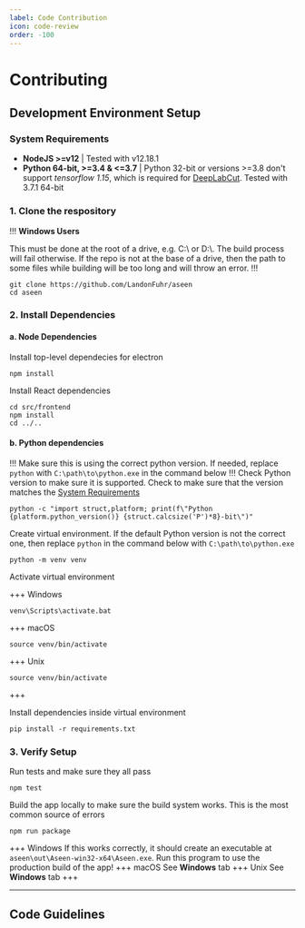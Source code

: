 ```yaml
---
label: Code Contribution
icon: code-review
order: -100
---
```


# Contributing

## Development Environment Setup

### System Requirements

- **NodeJS >=v12** | Tested with v12.18.1
- **Python 64-bit, >=3.4 & <=3.7** | Python 32-bit or versions >=3.8 don't support _tensorflow 1.15_, which is required for <a href="https://github.com/DeepLabCut/DeepLabCut" target="_blank">DeepLabCut</a>. Tested with 3.7.1 64-bit

### 1. Clone the respository

!!!
**Windows Users**

This must be done at the root of a drive, e.g. C:\ or D:\\. The build process will fail otherwise. If the repo is not at the base of a drive, then the path to some files while building will be too long and will throw an error.
!!!

```
git clone https://github.com/LandonFuhr/aseen
cd aseen
```

### 2. Install Dependencies

#### a. Node Dependencies

Install top-level dependecies for electron

```
npm install
```

Install React dependencies

```
cd src/frontend
npm install
cd ../..
```

#### b. Python dependencies

!!!
Make sure this is using the correct python version. If needed, replace `python` with `C:\path\to\python.exe` in the command below
!!!
Check Python version to make sure it is supported. Check to make sure that the version matches the [System Requirements](#system-requirements)

```
python -c "import struct,platform; print(f\"Python {platform.python_version()} {struct.calcsize('P')*8}-bit\")"
```

Create virtual environment. If the default Python version is not the correct one, then replace `python` in the command below with `C:\path\to\python.exe`

```
python -m venv venv
```

Activate virtual environment

+++ Windows

```
venv\Scripts\activate.bat
```

+++ macOS

```
source venv/bin/activate
```

+++ Unix

```
source venv/bin/activate
```

+++

Install dependencies inside virtual environment

```
pip install -r requirements.txt
```

### 3. Verify Setup

Run tests and make sure they all pass

```
npm test
```

Build the app locally to make sure the build system works. This is the most common source of errors

```
npm run package
```

+++ Windows
If this works correctly, it should create an executable at `aseen\out\Aseen-win32-x64\Aseen.exe`. Run this program to use the production build of the app!
+++ macOS
See **Windows** tab
+++ Unix
See **Windows** tab
+++

---

## Code Guidelines
